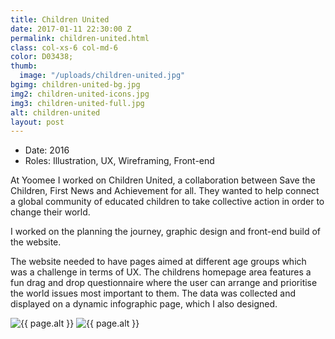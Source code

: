 ```yaml
---
title: Children United
date: 2017-01-11 22:30:00 Z
permalink: children-united.html
class: col-xs-6 col-md-6
color: D03438;
thumb:
  image: "/uploads/children-united.jpg"
bgimg: children-united-bg.jpg
img2: children-united-icons.jpg
img3: children-united-full.jpg
alt: children-united
layout: post
---
```


<ul class="list-tools" style="color:#{{ page.color }}">
  <li>Date: 2016</li>
  <li>Roles: Illustration, UX, Wireframing, Front-end</li>
</ul>

<p class="lead">At Yoomee I worked on Children United, a collaboration between Save the Children,
   First News and Achievement for all. They wanted to help connect a global community of educated
   children to take collective action in order to change their world.
   <p> I worked on the planning the journey, graphic design and front-end build of the website.</p>
    <p>The website needed to have pages aimed at different age groups which was a challenge in terms of UX.
    The childrens homepage area features a fun drag and drop questionnaire where the user can arrange and prioritise
      the world issues most important to them. The data was collected and displayed on a dynamic infographic
      page, which I also designed.
    </p>

<img src="{{ site.baseurl }}/img/portfolio/{{ page.img2 }}" class="post-image--1" alt="{{ page.alt }}">

<img src="{{ site.baseurl }}/img/portfolio/{{ page.img3 }}" class="post-image--1" alt="{{ page.alt }}">
